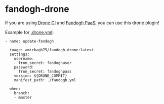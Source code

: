 # fandogh-drone

If you are using [Drone CI](https://drone.io/) and [Fandogh PaaS](https://fandogh.cloud/), you can use this drone plugin!

Example for [.drone.yml](https://docs.drone.io/pipeline/docker/overview/):
```
- name: update-fandogh

  image: amirbagh75/fandogh-drone:latest
  settings:
    username: 
      from_secret: fandoghuser
    password: 
      from_secret: fandoghpass
    version: ${DRONE_COMMIT}
    manifest_path: ./fandogh.yml

  when:
    branch:
    - master
```        